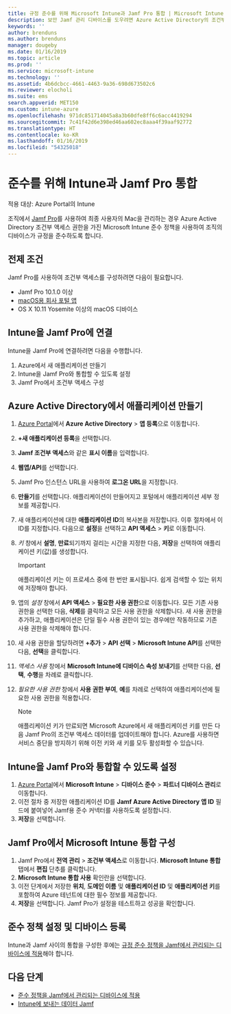 ```yaml
---
title: 규정 준수를 위해 Microsoft Intune과 Jamf Pro 통합 | Microsoft Intune
description: 보안 Jamf 관리 디바이스를 도우려면 Azure Active Directory의 조건부 액세스와 함께 Microsoft Intune 준수 정책을 사용합니다.
keywords: ''
author: brenduns
ms.author: brenduns
manager: dougeby
ms.date: 01/16/2019
ms.topic: article
ms.prod: ''
ms.service: microsoft-intune
ms.technology: ''
ms.assetid: 4b6dcbcc-4661-4463-9a36-698d673502c6
ms.reviewer: elocholi
ms.suite: ems
search.appverid: MET150
ms.custom: intune-azure
ms.openlocfilehash: 971dc851714045a8a3b60dfe8ff6c6acc4419294
ms.sourcegitcommit: 7c41f42d6e398ed46aa602ec8aaa4f39aaf92772
ms.translationtype: HT
ms.contentlocale: ko-KR
ms.lasthandoff: 01/16/2019
ms.locfileid: "54325018"
---
```

# <a name="integrate-jamf-pro-with-intune-for-compliance"></a>준수를 위해 Intune과 Jamf Pro 통합

적용 대상: Azure Portal의 Intune

조직에서 [Jamf Pro](https://www.jamf.com)를 사용하여 최종 사용자의 Mac을 관리하는 경우 Azure Active Directory 조건부 액세스 권한을 가진 Microsoft Intune 준수 정책을 사용하여 조직의 디바이스가 규정을 준수하도록 합니다.

## <a name="prerequisites"></a>전제 조건

Jamf Pro를 사용하여 조건부 액세스를 구성하려면 다음이 필요합니다.

- Jamf Pro 10.1.0 이상
- [macOS용 회사 포털 앱](https://aka.ms/macoscompanyportal)
- OS X 10.11 Yosemite 이상의 macOS 디바이스

## <a name="connecting-intune-to-jamf-pro"></a>Intune을 Jamf Pro에 연결

Intune을 Jamf Pro에 연결하려면 다음을 수행합니다.

1. Azure에서 새 애플리케이션 만들기
2. Intune을 Jamf Pro와 통합할 수 있도록 설정
3. Jamf Pro에서 조건부 액세스 구성

## <a name="create-an-application-in-azure-active-directory"></a>Azure Active Directory에서 애플리케이션 만들기

1. [Azure Portal](https://portal.azure.com)에서 **Azure Active Directory** > **앱 등록**으로 이동합니다.
2. **+새 애플리케이션 등록**을 선택합니다.
3. **Jamf 조건부 액세스**와 같은 **표시 이름**을 입력합니다.
4. **웹앱/API**를 선택합니다.
5. Jamf Pro 인스턴스 URL을 사용하여 **로그온 URL**을 지정합니다.
6. **만들기**를 선택합니다. 애플리케이션이 만들어지고 포털에서 애플리케이션 세부 정보를 제공합니다.
7. 새 애플리케이션에 대한 **애플리케이션 ID**의 복사본을 저장합니다. 이후 절차에서 이 ID를 지정합니다. 다음으로 **설정**을 선택하고 **API 액세스** > **키**로 이동합니다.
8. *키* 창에서 **설명**, **만료**되기까지 걸리는 시간을 지정한 다음, **저장**을 선택하여 애플리케이션 키(값)를 생성합니다.

   > [!IMPORTANT]
   > 애플리케이션 키는 이 프로세스 중에 한 번만 표시됩니다. 쉽게 검색할 수 있는 위치에 저장해야 합니다.

8. 앱의 *설정* 창에서 **API 액세스** > **필요한 사용 권한**으로 이동합니다. 모든 기존 사용 권한을 선택한 다음, **삭제**를 클릭하고 모든 사용 권한을 삭제합니다. 새 사용 권한을 추가하고, 애플리케이션은 단일 필수 사용 권한이 있는 경우에만 작동하므로 기존 사용 권한을 삭제해야 합니다.  
9. 새 사용 권한을 할당하려면 **+추가** > **API 선택** > **Microsoft Intune API**를 선택한 다음, **선택**을 클릭합니다.
10. *액세스 사용* 창에서 **Microsoft Intune에 디바이스 속성 보내기**를 선택한 다음, **선택**, **수행**을 차례로 클릭합니다.
11. *필요한 사용 권한* 창에서 **사용 권한 부여**, **예**를 차례로 선택하여 애플리케이션에 필요한 사용 권한을 적용합니다.

    > [!NOTE]
    > 애플리케이션 키가 만료되면 Microsoft Azure에서 새 애플리케이션 키를 만든 다음 Jamf Pro의 조건부 액세스 데이터를 업데이트해야 합니다. Azure를 사용하면 서비스 중단을 방지하기 위해 이전 키와 새 키를 모두 활성화할 수 있습니다.

## <a name="enable-intune-to-integrate-with-jamf-pro"></a>Intune을 Jamf Pro와 통합할 수 있도록 설정

1. [Azure Portal](https://portal.azure.com)에서 **Microsoft Intune** > **디바이스 준수** > **파트너 디바이스 관리**로 이동합니다.
2. 이전 절차 중 저장한 애플리케이션 ID를 **Jamf Azure Active Directory 앱 ID** 필드에 붙여넣어 Jamf용 준수 커넥터를 사용하도록 설정합니다.
3. **저장**을 선택합니다.

## <a name="configure-microsoft-intune-integration-in-jamf-pro"></a>Jamf Pro에서 Microsoft Intune 통합 구성

1. Jamf Pro에서 **전역 관리** > **조건부 액세스**로 이동합니다. **Microsoft Intune 통합** 탭에서 **편집** 단추를 클릭합니다.
2. **Microsoft Intune 통합 사용** 확인란을 선택합니다.
3. 이전 단계에서 저장한 **위치**, **도메인 이름** 및 **애플리케이션 ID** 및 **애플리케이션 키**를 포함하여 Azure 테넌트에 대한 필수 정보를 제공합니다.
4. **저장**을 선택합니다. Jamf Pro가 설정을 테스트하고 성공을 확인합니다.

## <a name="set-up-compliance-policies-and-register-devices"></a>준수 정책 설정 및 디바이스 등록

Intune과 Jamf 사이의 통합을 구성한 후에는 [규정 준수 정책을 Jamf에서 관리되는 디바이스에 적용](conditional-access-assign-jamf.md)해야 합니다.



## <a name="next-steps"></a>다음 단계

- [준수 정책을 Jamf에서 관리되는 디바이스에 적용](conditional-access-assign-jamf.md)
- [Intune에 보내는 데이터 Jamf](data-jamf-sends-to-intune.md)
